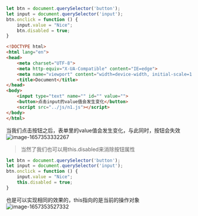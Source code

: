 ```js
let btn = document.querySelector('button');
let input = document.querySelector('input');
btn.onclick = function () {
    input.value = "Nice";
    btn.disabled = true;
}
```
```html
<!DOCTYPE html>
<html lang="en">
<head>
    <meta charset="UTF-8">
    <meta http-equiv="X-UA-Compatible" content="IE=edge">
    <meta name="viewport" content="width=device-width, initial-scale=1.0">
    <title>Document</title>
</head>
<body>
    <input type="text" name="" id="" value="">
    <button>点击input的value值会发生变化</button>
    <script src="../js/n1.js"></script>
</body>
</html>
```
当我们点击按钮之后，表单里的value值会发生变化，与此同时，按钮会失效
![image-1657353332267](/upload/2022/07/image-1657353332267.png)

> 当然了我们也可以用this.disabled来消除按钮属性
```javascript
let btn = document.querySelector('button');
let input = document.querySelector('input');
btn.onclick = function () {
    input.value = "Nice";
    this.disabled = true;
}
```
也是可以实现相同的效果的，this指向的是当前的操作对象
![image-1657353527332](/upload/2022/07/image-1657353527332.png)


